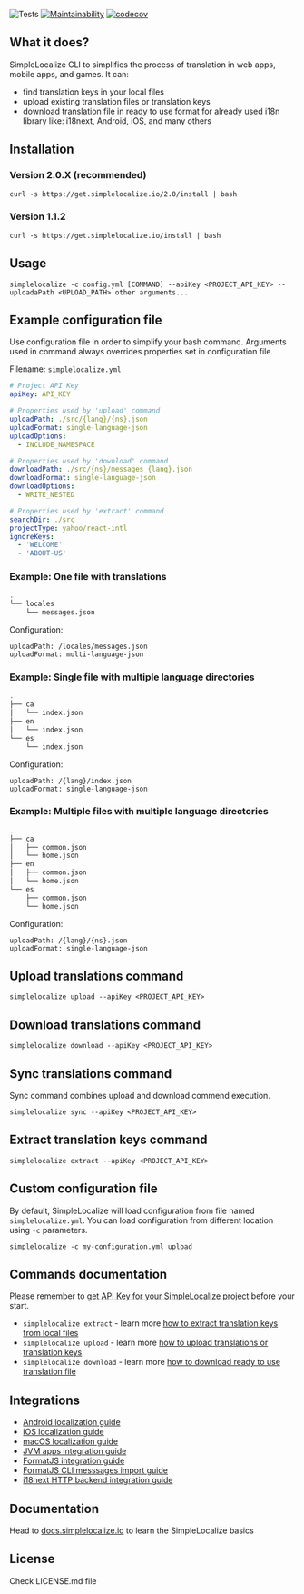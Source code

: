 

![Tests](https://github.com/simplelocalize/simplelocalize-cli/workflows/Run%20Tests/badge.svg)
[![Maintainability](https://api.codeclimate.com/v1/badges/af2f6a7680929a8dba41/maintainability)](https://codeclimate.com/github/simplelocalize/simplelocalize-cli/maintainability)
[![codecov](https://codecov.io/gh/simplelocalize/simplelocalize-cli/branch/master/graph/badge.svg)](https://codecov.io/gh/simplelocalize/simplelocalize-cli)

## What it does?

SimpleLocalize CLI to simplifies the process of translation in web apps, mobile apps, and games. It can:
- find translation keys in your local files
- upload existing translation files or translation keys
- download translation file in ready to use format for already used i18n library like: i18next, Android, iOS, and many others


## Installation

### Version 2.0.X (recommended)
```shell
curl -s https://get.simplelocalize.io/2.0/install | bash
```

### Version 1.1.2
```shell
curl -s https://get.simplelocalize.io/install | bash
```

## Usage

```properties
simplelocalize -c config.yml [COMMAND] --apiKey <PROJECT_API_KEY> --uploadaPath <UPLOAD_PATH> other arguments...
```

## Example configuration file
Use configuration file in order to simplify your bash command. Arguments used in command always overrides properties set in configuration file.

Filename: `simplelocalize.yml`

```yaml
# Project API Key
apiKey: API_KEY

# Properties used by 'upload' command
uploadPath: ./src/{lang}/{ns}.json
uploadFormat: single-language-json
uploadOptions:
  - INCLUDE_NAMESPACE

# Properties used by 'download' command
downloadPath: ./src/{ns}/messages_{lang}.json
downloadFormat: single-language-json
downloadOptions:
  - WRITE_NESTED

# Properties used by 'extract' command
searchDir: ./src
projectType: yahoo/react-intl
ignoreKeys:
  - 'WELCOME'
  - 'ABOUT-US'
```

### Example: One file with translations

```bash
.
└── locales
    └── messages.json
```

Configuration:
```
uploadPath: /locales/messages.json
uploadFormat: multi-language-json
```


### Example: Single file with multiple language directories

```bash
.
├── ca
│   └── index.json
├── en
│   └── index.json
└── es
    └── index.json
```

Configuration:
```
uploadPath: /{lang}/index.json
uploadFormat: single-language-json
```

### Example: Multiple files with multiple language directories

```bash
.
├── ca
│   ├── common.json
│   └── home.json
├── en
│   ├── common.json
│   └── home.json
└── es
    ├── common.json
    └── home.json
```

Configuration:
```
uploadPath: /{lang}/{ns}.json
uploadFormat: single-language-json
```

## Upload translations command

```properties
simplelocalize upload --apiKey <PROJECT_API_KEY>
```


## Download translations command

```properties
simplelocalize download --apiKey <PROJECT_API_KEY>
```


## Sync translations command
Sync command combines upload and download commend execution.
```properties
simplelocalize sync --apiKey <PROJECT_API_KEY>
```


## Extract translation keys command

```properties
simplelocalize extract --apiKey <PROJECT_API_KEY>
```

## Custom configuration file
By default, SimpleLocalize will load configuration from file named `simplelocalize.yml`. You can load configuration from different location using `-c` parameters.

```properties
simplelocalize -c my-configuration.yml upload
```

## Commands documentation

Please remember to [get API Key for your SimpleLocalize project](https://simplelocalize.io/docs/cli/get-started/) before your start.

- `simplelocalize extract` - learn more [how to extract translation keys from local files](https://simplelocalize.io/docs/cli/i18n-keys-extraction/)
- `simplelocalize upload` - learn more [how to upload translations or translation keys](https://simplelocalize.io/docs/cli/upload-translations/)
- `simplelocalize download` - learn more [how to download ready to use translation file](https://simplelocalize.io/docs/cli/download-translations/)

## Integrations 

- [Android localization guide](https://simplelocalize.io/docs/integrations/android/)
- [iOS localization guide](https://simplelocalize.io/docs/integrations/ios-macos/)
- [macOS localization guide](https://simplelocalize.io/docs/integrations/ios-macos/)
- [JVM apps integration guide](https://simplelocalize.io/docs/file-formats/java-properties/)
- [FormatJS integration guide](https://simplelocalize.io/docs/integrations/format-js/)
- [FormatJS CLI messsages import guide](https://simplelocalize.io/docs/integrations/format-js-cli/)
- [i18next HTTP backend integration guide](https://simplelocalize.io/docs/integrations/i18next/)

## Documentation 

Head to [docs.simplelocalize.io](https://simplelocalize.io/docs/cli/get-started/) to learn the SimpleLocalize basics

## License

Check LICENSE.md file

